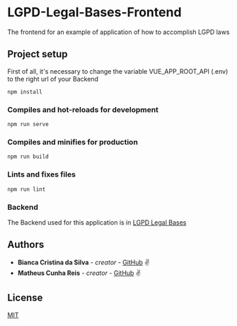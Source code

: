 # LGPD-Legal-Bases-Frontend
The frontend for an example of application of how to accomplish LGPD laws

## Project setup
First of all, it's necessary to change the variable VUE_APP_ROOT_API (.env) to the right url of your Backend

```
npm install
```

### Compiles and hot-reloads for development
```
npm run serve
```

### Compiles and minifies for production
```
npm run build
```

### Lints and fixes files
```
npm run lint
```

### Backend
The Backend used for this application is in [LGPD Legal Bases](https://github.com/BiancaCristina/lgpd-legal-bases)

## Authors

* **Bianca Cristina da Silva** - *creator* - [GitHub](https://github.com/BiancaCristina) ✌
* **Matheus Cunha Reis** - *creator* - [GitHub](https://github.com/matheuscr30) ✌

## License
[MIT](https://choosealicense.com/licenses/mit/)

